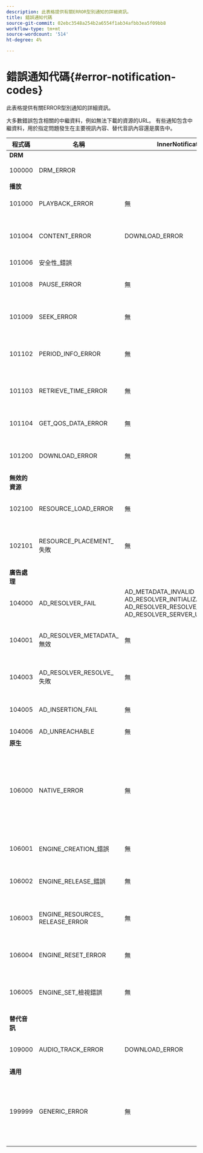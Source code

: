 ```yaml
---
description: 此表格提供有關ERROR型別通知的詳細資訊。
title: 錯誤通知代碼
source-git-commit: 02ebc3548a254b2a6554f1ab34afbb3ea5f09bb8
workflow-type: tm+mt
source-wordcount: '514'
ht-degree: 4%

---
```


# 錯誤通知代碼{#error-notification-codes}

此表格提供有關ERROR型別通知的詳細資訊。

<!--<a id="section_D29404228F5E4B818642CBA6A0D39546"></a>-->

大多數錯誤包含相關的中繼資料，例如無法下載的資源的URL。 有些通知包含中繼資料，用於指定問題發生在主要視訊內容、替代音訊內容還是廣告中。

<table frame="all" colsep="1" rowsep="1" id="table_8B61210A406A45ACBE37FC29729DDE22"> 
 <thead> 
  <tr rowsep="1"> 
   <th colname="1" class="entry"> 程式碼 </th> 
   <th colname="2" class="entry"> 名稱 </th> 
   <th colname="3" class="entry"> InnerNotification </th> 
   <th colname="4" class="entry"> 中繼資料索引鍵 </th> 
   <th colname="5" class="entry"> 註解 </th> 
  </tr> 
 </thead>
 <tbody> 
  <tr rowsep="1"> 
   <td colname="1"><b>DRM</b> </td> 
   <td colname="2"> </td> 
   <td colname="3"> </td> 
   <td colname="4"> </td> 
   <td colname="5"> </td> 
  </tr> 
  <tr rowsep="1"> 
   <td colname="1"><span class="codeph"> 100000 </span> </td> 
   <td colname="2"><span class="codeph"> DRM_ERROR </span> </td> 
   <td colname="3"> </td> 
   <td colname="4"><span class="codeph"> 主要DRM代碼 </span><span class="codeph"> 次要_DRM_CODE </span><span class="codeph"> 說明 </span> </td> 
   <td colname="5">另請參閱106000 (
     <span class="codeph"> NATIVE_ERROR</span>)。
   </td> 
  </tr> 
  <tr rowsep="1"> 
   <td colname="1"><b>播放</b> </td> 
   <td colname="2"> </td> 
   <td colname="3"> </td> 
   <td colname="4"> </td> 
   <td colname="5"> </td> 
  </tr> 
  <tr rowsep="1"> 
   <td colname="1"><span class="codeph"> 101000 </span> </td> 
   <td colname="2"><span class="codeph"> PLAYBACK_ERROR </span> </td> 
   <td colname="3"> <p>無 </p> </td> 
   <td colname="4"><span class="codeph"> 說明 </span> </td> 
   <td colname="5"> </td> 
  </tr> 
  <tr rowsep="1"> 
   <td colname="1"><span class="codeph"> 101004 </span> </td> 
   <td colname="2"><span class="codeph"> CONTENT_ERROR </span> </td> 
   <td colname="3"><span class="codeph"> DOWNLOAD_ERROR </span> </td> 
   <td colname="4"> </td> 
   <td colname="5"> <p>下載片段或區段（視訊和音訊）時發生錯誤。 </p> </td> 
  </tr> 
  <tr rowsep="1"> 
   <td colname="1"><span class="codeph"> 101006 </span> </td> 
   <td colname="2"><span class="codeph"> 安全性_錯誤 </span> </td> 
   <td colname="3"> </td> 
   <td colname="4"><span class="codeph"> URL </span> </td> 
   <td colname="5"> </td> 
  </tr> 
  <tr rowsep="1"> 
   <td colname="1"><span class="codeph"> 101008</span> </td> 
   <td colname="2"><span class="codeph"> PAUSE_ERROR </span> </td> 
   <td colname="3"> 無 </td> 
   <td colname="4"> <span class="codeph"> 說明 </span> </td> 
   <td colname="5"> <p>執行暫停作業時發生錯誤。 </p> </td> 
  </tr> 
  <tr rowsep="1"> 
   <td colname="1"><span class="codeph"> 101009 </span> </td> 
   <td colname="2"><span class="codeph"> SEEK_ERROR </span> </td> 
   <td colname="3"> 無 </td> 
   <td colname="4"><span class="codeph"> NATIVE_ERROR_CODE </span><span class="codeph"> DESIRED_SEEK_POSITION </span><span class="codeph"> DESIRED_SEEK_PERIOD </span> </td> 
   <td colname="5"> <p>執行搜尋作業時發生錯誤。 </p> </td> 
  </tr> 
  <tr rowsep="1"> 
   <td colname="1"><span class="codeph"> 101102 </span> </td> 
   <td colname="2"><span class="codeph"> PERIOD_INFO_ERROR </span> </td> 
   <td colname="3"> 無 </td> 
   <td colname="4"><span class="codeph"> 說明 </span> </td> 
   <td colname="5"> <p>擷取有關內容時段的資訊時發生錯誤。 </p> </td> 
  </tr> 
  <tr rowsep="1"> 
   <td colname="1"><span class="codeph"> 101103 </span> </td> 
   <td colname="2"><span class="codeph"> RETRIEVE_TIME_ERROR </span> </td> 
   <td colname="3"> 無 </td> 
   <td colname="4"><span class="codeph"> 說明 </span> </td> 
   <td colname="5"> <p>嘗試擷取播放位置時發生錯誤。 </p> </td> 
  </tr> 
  <tr rowsep="1"> 
   <td colname="1"><span class="codeph"> 101104 </span> </td> 
   <td colname="2"><span class="codeph"> GET_QOS_DATA_ERROR </span> </td> 
   <td colname="3"> 無 </td> 
   <td colname="4"><span class="codeph"> 說明 </span> </td> 
   <td colname="5"> <p>嘗試擷取QOS資訊時發生錯誤。 </p> </td> 
  </tr> 
  <tr rowsep="1"> 
   <td colname="1"><span class="codeph"> 101200 </span> </td> 
   <td colname="2"><span class="codeph"> DOWNLOAD_ERROR </span> </td> 
   <td colname="3"> 無 </td> 
   <td colname="4"><span class="codeph"> URL </span> </td> 
   <td colname="5"> <p>嘗試下載資料時發生錯誤。 </p> </td> 
  </tr> 
  <tr rowsep="1"> 
   <td colname="1"><b>無效的資源 </b> </td> 
   <td colname="2"> </td> 
   <td colname="3"> </td> 
   <td colname="4"> </td> 
   <td colname="5"> </td> 
  </tr> 
  <tr rowsep="1"> 
   <td colname="1"><span class="codeph"> 102100 </span> </td> 
   <td colname="2"><span class="codeph"> RESOURCE_LOAD_ERROR </span> </td> 
   <td colname="3"> 無 </td> 
   <td colname="4"><span class="codeph"> 說明 </span><span class="codeph"> 資源 </span> </td> 
   <td colname="5"> <p>載入資源專案時發生錯誤。 </p> </td> 
  </tr> 
  <tr rowsep="1"> 
   <td colname="1"><span class="codeph"> 102101 </span> </td> 
   <td colname="2"><span class="codeph"> RESOURCE_PLACEMENT_失敗 </span> </td> 
   <td colname="3"> 無 </td> 
   <td colname="4"><span class="codeph"> CONTENT_ID </span> </td> 
   <td colname="5"> <p>將資源放在播放時間表上時發生錯誤。 </p> </td> 
  </tr> 
  <tr rowsep="1"> 
   <td colname="1"><b>廣告處理 </b> </td> 
   <td colname="2"> </td> 
   <td colname="3"> </td> 
   <td colname="4"> </td> 
   <td colname="5"> </td> 
  </tr> 
  <tr rowsep="1"> 
   <td colname="1"><span class="codeph"> 104000 </span> </td> 
   <td colname="2"><span class="codeph"> AD_RESOLVER_FAIL </span> </td> 
   <td colname="3"><span class="codeph"> AD_METADATA_INVALID </span><span class="codeph"> AD_RESOLVER_INITIALIZATION_FAIL </span><span class="codeph"> AD_RESOLVER_RESOLVE_FAIL </span><span class="codeph"> AD_RESOLVER_SERVER_UNREACHABLE </span> </td> 
   <td colname="4"> 無 </td> 
   <td colname="5"> 無 </td> 
  </tr> 
  <tr rowsep="1"> 
   <td colname="1"><span class="codeph"> 104001 </span> </td> 
   <td colname="2"><span class="codeph"> AD_RESOLVER_METADATA_無效 </span> </td> 
   <td colname="3"> <p>無 </p> </td> 
   <td colname="4"> </td> 
   <td colname="5"> <p>由於廣告中繼資料格式無效，廣告解析失敗。 </p> </td> 
  </tr> 
  <tr rowsep="1"> 
   <td colname="1"><span class="codeph"> 104003 </span> </td> 
   <td colname="2"><span class="codeph"> AD_RESOLVER_RESOLVE_失敗 </span> </td> 
   <td colname="3"> 無 </td> 
   <td colname="4"><span class="codeph"> NATIVE_ERROR_CODE </span> </td> 
   <td colname="5"> <p>廣告外掛程式無法解析廣告。 </p> </td> 
  </tr> 
  <tr rowsep="1"> 
   <td colname="1"><span class="codeph"> 104005 </span> </td> 
   <td colname="2"><span class="codeph"> AD_INSERTION_FAIL </span> </td> 
   <td colname="3">無</td> 
   <td colname="4"><span class="codeph"> PROPOSED_AD_BREAK</span> </td> 
   <td colname="5"> <p>廣告解析階段已失敗。 </p> </td> 
  </tr> 
  <tr rowsep="1"> 
   <td colname="1"><span class="codeph"> 104006 </span> </td> 
   <td colname="2"><span class="codeph"> AD_UNREACHABLE </span> </td> 
   <td colname="3"> 無 </td> 
   <td colname="4"> 無 </td> 
   <td colname="5"> </td> 
  </tr> 
  <tr rowsep="1"> 
   <td colname="1"><b>原生</b> </td> 
   <td colname="2"> </td> 
   <td colname="3"> </td> 
   <td colname="4"> </td> 
   <td colname="5"> </td> 
  </tr> 
  <tr rowsep="1"> 
   <td colname="1"><span class="codeph"> 106000 </span> </td> 
   <td colname="2"><span class="codeph"> NATIVE_ERROR </span> </td> 
   <td colname="3"> 無 </td> 
   <td colname="4"><span class="codeph"> RUNTIME_CODE</span> <span class="codeph"> RUNTIME_CODE_MESSAGE</span> <span class="codeph"> RESOURCE_URL</span> <span class="codeph"> 資源型別</span> <span class="codeph"> RESOURCE_ID</span> <p><b>DRM詳細資料：</b> </p> <span class="codeph"> drm_ERROR_STRING</span> <span class="codeph"> RUNTIME_SUBERROR_CODE</span> </td> 
   <td colname="5"> <p>低階AVE程式庫發生錯誤。 </p> <p>另請參閱 <a href="../../c-psdk-dhls-1.4-events-and-notifications/notification-codes/c-psdk-dhls-1.4-native-error-summary.md" format="html" scope="external"> NATIVE_ERROR通知的詳細資料</a> 這些中繼資料索引鍵值的相關資訊。 </p> </td> 
  </tr> 
  <tr rowsep="1"> 
   <td colname="1"><span class="codeph"> 106001 </span> </td> 
   <td colname="2"><span class="codeph"> ENGINE_CREATION_錯誤 </span> </td> 
   <td colname="3"> 無 </td> 
   <td colname="4"><span class="codeph"> 說明 </span> </td> 
   <td colname="5"> <p>具現化AVE低階程式庫時發生錯誤。 </p> </td> 
  </tr> 
  <tr rowsep="1"> 
   <td colname="1"><span class="codeph"> 106002 </span> </td> 
   <td colname="2"><span class="codeph"> ENGINE_RELEASE_錯誤 </span> </td> 
   <td colname="3"> 無 </td> 
   <td colname="4"><span class="codeph"> 說明 </span> </td> 
   <td colname="5"> <p>發行AVE低階程式庫時發生錯誤。 </p> </td> 
  </tr> 
  <tr rowsep="1"> 
   <td colname="1"><span class="codeph"> 106003 </span> </td> 
   <td colname="2"><span class="codeph"> ENGINE_RESOURCES_ RELEASE_ERROR </span> </td> 
   <td colname="3"> 無 </td> 
   <td colname="4"><span class="codeph"> 說明 </span> </td> 
   <td colname="5"> <p>釋放AVE程式庫所使用的GPU資源時發生錯誤。 </p> </td> 
  </tr> 
  <tr rowsep="1"> 
   <td colname="1"><span class="codeph"> 106004 </span> </td> 
   <td colname="2"><span class="codeph"> ENGINE_RESET_ERROR </span> </td> 
   <td colname="3"> 無 </td> 
   <td colname="4"><span class="codeph"> 說明 </span> </td> 
   <td colname="5"> <p>重設AVE程式庫時發生錯誤。 </p> </td> 
  </tr> 
  <tr rowsep="1"> 
   <td colname="1"><span class="codeph"> 106005 </span> </td> 
   <td colname="2"><span class="codeph"> ENGINE_SET_檢視錯誤 </span> </td> 
   <td colname="3"> 無 </td> 
   <td colname="4"><span class="codeph"> 說明 </span> </td> 
   <td colname="5"> <p>將檢視附加至AVE程式庫時發生錯誤。 </p> </td> 
  </tr> 
  <tr rowsep="1"> 
   <td colname="1"><b>替代音訊</b> </td> 
   <td colname="2"> </td> 
   <td colname="3"> </td> 
   <td colname="4"> </td> 
   <td colname="5"> </td> 
  </tr> 
  <tr rowsep="1"> 
   <td colname="1"><span class="codeph"> 109000 </span> </td> 
   <td colname="2"><span class="codeph"> AUDIO_TRACK_ERROR </span> </td> 
   <td colname="3"><span class="codeph"> DOWNLOAD_ERROR </span> </td> 
   <td colname="4"><span class="codeph"> 音訊曲目名稱 </span><span class="codeph"> AUDIO_TRACK_LANGUAGE </span> </td> 
   <td colname="5"> <p>發生與音軌相關的錯誤。 </p> </td> 
  </tr> 
  <tr rowsep="1"> 
   <td colname="1"><b>通用</b> </td> 
   <td colname="2"> </td> 
   <td colname="3"> </td> 
   <td colname="4"> </td> 
   <td colname="5"> </td> 
  </tr> 
  <tr rowsep="0"> 
   <td colname="1"><span class="codeph"> 199999 </span> </td> 
   <td colname="2"><span class="codeph"> GENERIC_ERROR </span> </td> 
   <td colname="3"> 無 </td> 
   <td colname="4"> 無 </td> 
   <td colname="5"> <p>標籤一般錯誤事件。 並非由TVSDK實際發行。 它只是對應至TVSDK錯誤事件的數值代碼範圍結尾的標籤。 </p> </td> 
  </tr> 
 </tbody> 
</table>
